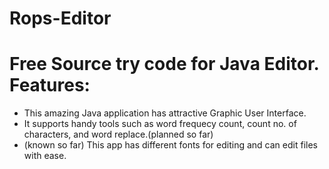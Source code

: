 Rops-Editor
===========

Free Source try code for Java Editor.
Features:
========

* This amazing Java application has attractive Graphic User Interface.
* It supports handy tools such as word frequecy count, count no. of characters,
  and word replace.(planned so far)
* (known so far) This app has different fonts for editing and can edit files with ease.

